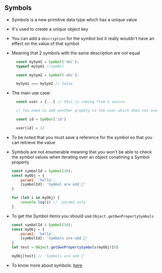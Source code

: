 ## Symbols

- Symbols is a new primitive data type which has a unique value
- It's used to create a unique object key
- You can add a `description` for the symbol but it really wouldn't have an effect on the value of that symbol
- Meaning that 2 symbols with the same description are not equal
  ```js
    const mySym1 = Symbol('abc');
    typeof mySym1 //symbol 

    const mySym2 = Symbol('abc');

    mySym1 === mySym2 // false
  ```
- The main use case:
  ```js
    const user = {...} // this is coming from a source

    // You need to add another propety to the user which does not override the user properties

    const id = Symbol('id')

    user[id] = 12
  ```
- To be noted that you must save a reference for the symbol so that you can retrieve the value

- Symbols are not enumerable meaning that you won't be able to check the symbol values when iterating over an object conatining a Symbol property
  ```js
  const symbolId = Symbol(10);
  const myObj = {
      param1: 'hello',
      [symbolId]: 'Symbol are odd 🌚'
  }

  for (let i in myObj) {
      console.log(i) //  param1 only
  }
  ```
- To get the Symbol items you should use `Object.getOwnPropertySymbols`
  ```js
  const symbolId = Symbol(10);
  const myObj = {
      param1: 'hello',
      [symbolId]: 'Symbols are odd 🌚'
  }
  let test = Object.getOwnPropertySymbols(myObj)[0]

  myObj[test] // 'Symbols are odd 🌚'
  ```
- To know more about symbols: [here](https://www.youtube.com/watch?v=4J5hnOCj69w)